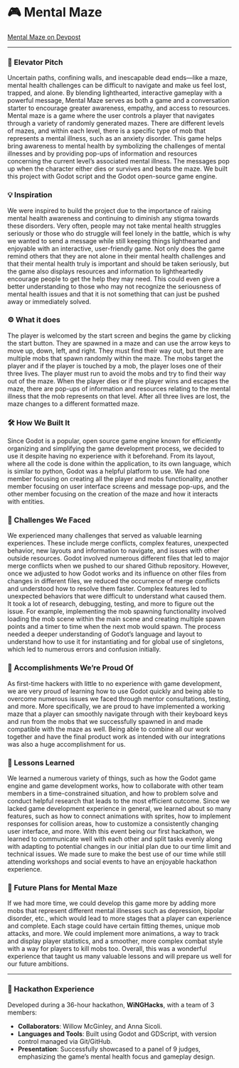 # 🎮 Mental Maze

[Mental Maze on Devpost](https://devpost.com/software/mental-maze)

---

### 🎯 Elevator Pitch
Uncertain paths, confining walls, and inescapable dead ends—like a maze, mental health challenges can be difficult to navigate and make us feel lost, trapped, and alone. By blending lighthearted, interactive gameplay with a powerful message, Mental Maze serves as both a game and a conversation starter to encourage greater awareness, empathy, and access to resources.
Mental maze is a game where the user controls a player that navigates through a variety of randomly generated mazes. There are different levels of mazes, and within each level, there is a specific type of mob that represents a mental illness, such as an anxiety disorder. This game helps bring awareness to mental health by symbolizing the challenges of mental illnesses and by providing pop-ups of information and resources concerning the current level’s associated mental illness. The messages pop up when the character either dies or survives and beats the maze. We built this project with Godot script and the Godot open-source game engine. 

### 💡 Inspiration 
We were inspired to build the project due to the importance of raising mental health awareness and continuing to diminish any stigma towards these disorders. Very often, people may not take mental health struggles seriously or those who do struggle will feel lonely in the battle, which is why we wanted to send a message while still keeping things lighthearted and enjoyable with an interactive, user-friendly game. Not only does the game remind others that they are not alone in their mental health challenges and that their mental health truly is important and should be taken seriously, but the game also displays resources and information to lightheartedly encourage people to get the help they may need. This could even give a better understanding to those who may not recognize the seriousness of mental health issues and that it is not something that can just be pushed away or immediately solved. 

### ⚙️ What it does
The player is welcomed by the start screen and begins the game by clicking the start button. They are spawned in a maze and can use the arrow keys to move up, down, left, and right. They must find their way out, but there are multiple mobs that spawn randomly within the maze. The mobs target the player and if the player is touched by a mob, the player loses one of their three lives. The player must run to avoid the mobs and try to find their way out of the maze. When the player dies or if the player wins and escapes the maze, there are pop-ups of information and resources relating to the mental illness that the mob represents on that level. After all three lives are lost, the maze changes to a different formatted maze.

### 🛠️ How We Built It
Since Godot is a popular, open source game engine known for efficiently organizing and simplifying the game development process, we decided to use it despite having no experience with it beforehand. From its layout, where all the code is done within the application, to its own language, which is similar to python, Godot was a helpful platform to use. We had one member focusing on creating all the player and mobs functionality, another member focusing on user interface screens and message pop-ups, and the other member focusing on the creation of the maze and how it interacts with entities. 

### 🚧 Challenges We Faced
We experienced many challenges that served as valuable learning experiences. These include merge conflicts, complex features, unexpected behavior, new layouts and information to navigate, and issues with other outside resources. Godot involved numerous different files that led to major merge conflicts when we pushed to our shared Github repository. However, once we adjusted to how Godot works and its influence on other files from changes in different files, we reduced the occurrence of merge conflicts and understood how to resolve them faster. Complex features led to unexpected behaviors that were difficult to understand what caused them. It took a lot of research, debugging, testing, and more to figure out the issue. For example, implementing the mob spawning functionality involved loading the mob scene within the main scene and creating multiple spawn points and a timer to time when the next mob would spawn. The process needed a deeper understanding of Godot’s language and layout to understand how to use it for instantiating and for global use of singletons, which led to numerous errors and confusion initially.

### 🌟 Accomplishments We’re Proud Of
As first-time hackers with little to no experience with game development, we are very proud of learning how to use Godot quickly and being able to overcome numerous issues we faced through mentor consultations, testing, and more. More specifically, we are proud to have implemented a working maze that a player can smoothly navigate through with their keyboard keys and run from the mobs that we successfully spawned in and made compatible with the maze as well. Being able to combine all our work together and have the final product work as intended with our integrations was also a huge accomplishment for us.

### 📘 Lessons Learned
We learned a numerous variety of things, such as how the Godot game engine and game development works, how to collaborate with other team members in a time-constrained situation, and how to problem solve and conduct helpful research that leads to the most efficient outcome. Since we lacked game development experience in general, we learned about so many features, such as how to connect animations with sprites, how to implement responses for collision areas, how to customize a consistently changing user interface, and more. With this event being our first hackathon, we learned to communicate well with each other and split tasks evenly along with adapting to potential changes in our initial plan due to our time limit and technical issues. We made sure to make the best use of our time while still attending workshops and social events to have an enjoyable hackathon experience. 

### 🚀 Future Plans for Mental Maze
If we had more time, we could develop this game more by adding more mobs that represent different mental illnesses such as depression, bipolar disorder, etc., which would lead to more stages that a player can experience and complete. Each stage could have certain fitting themes, unique mob attacks, and more. We could implement more animations, a way to track and display player statistics, and a smoother, more complex combat style with a way for players to kill mobs too. Overall, this was a wonderful experience that taught us many valuable lessons and will prepare us well for our future ambitions.

---

### 📅 Hackathon Experience
Developed during a 36-hour hackathon, **WiNGHacks**, with a team of 3 members:
- **Collaborators**: Willow McGinley, and Anna Sicoli.
- **Languages and Tools**: Built using Godot and GDScript, with version control managed via Git/GitHub.
- **Presentation**: Successfully showcased to a panel of 9 judges, emphasizing the game’s mental health focus and gameplay design.
